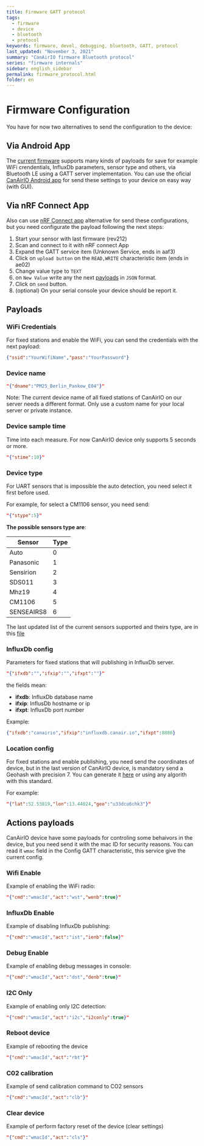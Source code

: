 ```yaml
---
title: Firmware GATT protocol
tags:
  - firmware
  - device
  - bluetooth
  - protocol
keywords: firmware, devel, debugging, bluetooth, GATT, protocol
last_updated: "November 3, 2021"
summary: "CanAirIO firmware Bluetooth protocol"
series: "firmware internals"
sidebar: english_sidebar
permalink: firmware_protocol.html
folder: en
---
```


# Firmware Configuration

You have for now two alternatives to send the configuration to the device:

## Via Android App

The [current firmware](https://github.com/kike-canaries/canairio_firmware/releases) supports many kinds of payloads for save for example WiFi crendentials, InfluxDb parameters, sensor type and others, via Bluetooth LE using a GATT server implementation. You can use the oficial [CanAirIO Android app](https://github.com/kike-canaries/canairio_android) for send these settings to your device on easy way (with GUI).

## Via nRF Connect App

Also can use [nRF Connect app](https://play.google.com/store/apps/details?id=no.nordicsemi.android.mcp) alternative for send these configurations, but you need configurate the payload following the next steps:


1. Start your sensor with last firmware (rev212)
2. Scan and connect to it with nRF connect App
3. Expand the GATT service item (Unknown Service, ends in aaf3)
4. Click on `upload button` on the `READ,WRITE` characteristic item (ends in ae02)
5. Change value type to `TEXT`
6. on `New Value` write any the next [payloads](#payloads) in `JSON` format.
7. Click on `send` button.
8. (optional) On your serial console your device should be report it.

## Payloads

### WiFi Credentials

For fixed stations and enable the WiFi, you can send the credentials with the next payload:

```json
{"ssid":"YourWifiName","pass":"YourPassword"}
```

### Device name

```json
"{"dname":"PM25_Berlin_Pankow_E04"}"
```

Note: The current device name of all fixed stations of CanAirIO on our server needs a different format. Only use a custom name for your local server or private instance.

### Device sample time

Time into each measure. For now CanAirIO device only supports 5 seconds or more.

```json
"{"stime":10}"
```

### Device type

For UART sensors that is impossible the auto detection, you need select it first before used.

For example, for select a CM1106 sensor, you need send:

```json
"{"stype":5}"
```

**The possible sensors type are**:

| Sensor   | Type |
|---|---|
| Auto  | 0 |
| Panasonic | 1 |
| Sensirion  | 2 |
| SDS011  | 3 |
| Mhz19 | 4 |
| CM1106 | 5 |
| SENSEAIRS8 | 6 |

The last updated list of the current sensors supported and theirs type, are in this [file](https://github.com/kike-canaries/canairio_sensorlib/blob/master/src/Sensors.hpp#L72)


### InfluxDb config

Parameters for fixed stations that will publishing in InfluxDb server.

```json
"{"ifxdb":"","ifxip":"","ifxpt":""}"
```

the fields mean:
- **ifxdb**: InfluxDb database name
- **ifxip**: InflusDb hostname or ip
- **ifxpt**: InfluxDb port number

Example:

```json
{"ifxdb":"canairio","ifxip":"influxdb.canair.io","ifxpt":8086}
```
### Location config

For fixed stations and enable publishing, you need send the coordinates of device, but in the last version of CanAirIO device, is mandatory send a Geohash with precision 7. You can generate it [here](http://geohash.org/) or using any algorith with this standard.

For example:

```json
"{"lat":52.53819,"lon":13.44024,"geo":"u33dcu6chk3"}"
```

## Actions payloads

CanAirIO device have some payloads for controling some behaivors in the device, but you need send it with the mac ID for security reasons. You can read it `wmac` field in the Config GATT characteristic, this service give the current config.

### Wifi Enable

Example of enabling the WiFi radio:

```json
"{"cmd":"wmacId","act":"wst","wenb":true}"
```

### InfluxDb Enable

Example of disabling InfluxDb publishing:

```json
"{"cmd":"wmacId","act":"ist","ienb":false}"
```

### Debug Enable

Example of enabling debug messages in console:

```json
"{"cmd":"wmacId","act":"dst","denb":true}"
```

### I2C Only

Example of enabling only I2C detection:

```json
"{"cmd":"wmacId","act":"i2c","i2conly":true}"
```

### Reboot device

Example of rebooting the device

```json
"{"cmd":"wmacId","act":"rbt"}"
```

### C02 calibration

Example of send calibration command to CO2 sensors

```json
"{"cmd":"wmacId","act":"clb"}"
```

### Clear device

Example of perform factory reset of the device (clear settings)

```json
"{"cmd":"wmacId","act":"cls"}"
```



